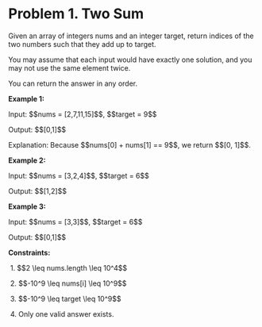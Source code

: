 # Problem 1. Two Sum
<body>
<p>Given an array of integers nums and an integer target, return indices of the two numbers such that they add up to target.</p>
<p>You may assume that each input would have exactly one solution, and you may not use the same element twice.</p>
<p>You can return the answer in any order.</p>
<p><b>Example 1:</b></p>
<p>Input: $$nums = [2,7,11,15]$$, $$target = 9$$</p>
<p>Output: $$[0,1]$$</p>
<p>Explanation: Because $$nums[0] + nums[1] == 9$$, we return $$[0, 1]$$.</p>
<p><b>Example 2:</b></p>
<p>Input: $$nums = [3,2,4]$$, $$target = 6$$</p>
<p>Output: $$[1,2]$$</p>
<p><b>Example 3:</b></p>
<p>Input: $$nums = [3,3]$$, $$target = 6$$</p>
<p>Output: $$[0,1]$$</p>
<p><b>Constraints:</b></p>
<p>&nbsp;1. $$2 \leq nums.length \leq 10^4$$</p>
<p>&nbsp;2. $$-10^9 \leq nums[i] \leq 10^9$$</p>
<p>&nbsp;3. $$-10^9 \leq target \leq 10^9$$</p>
<p>&nbsp;4. Only one valid answer exists.</p>
</body>
